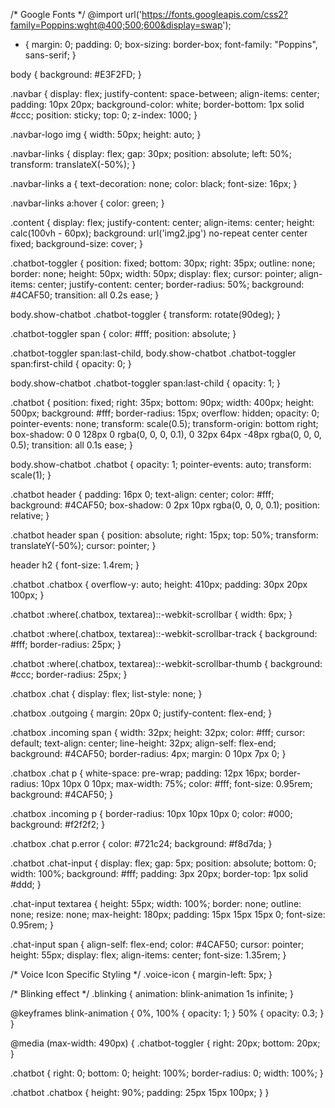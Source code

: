 /* Google Fonts */
@import url('https://fonts.googleapis.com/css2?family=Poppins:wght@400;500;600&display=swap');

* {
  margin: 0;
  padding: 0;
  box-sizing: border-box;
  font-family: "Poppins", sans-serif;
}

body {
  background: #E3F2FD;
}

.navbar {
  display: flex;
  justify-content: space-between;
  align-items: center;
  padding: 10px 20px;
  background-color: white;
  border-bottom: 1px solid #ccc;
  position: sticky;
  top: 0;
  z-index: 1000;
}

.navbar-logo img {
  width: 50px;
  height: auto;
}

.navbar-links {
  display: flex;
  gap: 30px;
  position: absolute;
  left: 50%;
  transform: translateX(-50%);
}

.navbar-links a {
  text-decoration: none;
  color: black;
  font-size: 16px;
}

.navbar-links a:hover {
  color: green;
}

.content {
  display: flex;
  justify-content: center;
  align-items: center;
  height: calc(100vh - 60px);
  background: url('img2.jpg') no-repeat center center fixed;
  background-size: cover;
}

.chatbot-toggler {
  position: fixed;
  bottom: 30px;
  right: 35px;
  outline: none;
  border: none;
  height: 50px;
  width: 50px;
  display: flex;
  cursor: pointer;
  align-items: center;
  justify-content: center;
  border-radius: 50%;
  background: #4CAF50;
  transition: all 0.2s ease;
}

body.show-chatbot .chatbot-toggler {
  transform: rotate(90deg);
}

.chatbot-toggler span {
  color: #fff;
  position: absolute;
}

.chatbot-toggler span:last-child,
body.show-chatbot .chatbot-toggler span:first-child {
  opacity: 0;
}

body.show-chatbot .chatbot-toggler span:last-child {
  opacity: 1;
}

.chatbot {
  position: fixed;
  right: 35px;
  bottom: 90px;
  width: 400px;
  height: 500px;
  background: #fff;
  border-radius: 15px;
  overflow: hidden;
  opacity: 0;
  pointer-events: none;
  transform: scale(0.5);
  transform-origin: bottom right;
  box-shadow: 0 0 128px 0 rgba(0, 0, 0, 0.1),
              0 32px 64px -48px rgba(0, 0, 0, 0.5);
  transition: all 0.1s ease;
}

body.show-chatbot .chatbot {
  opacity: 1;
  pointer-events: auto;
  transform: scale(1);
}

.chatbot header {
  padding: 16px 0;
  text-align: center;
  color: #fff;
  background: #4CAF50;
  box-shadow: 0 2px 10px rgba(0, 0, 0, 0.1);
  position: relative;
}

.chatbot header span {
  position: absolute;
  right: 15px;
  top: 50%;
  transform: translateY(-50%);
  cursor: pointer;
}

header h2 {
  font-size: 1.4rem;
}

.chatbot .chatbox {
  overflow-y: auto;
  height: 410px;
  padding: 30px 20px 100px;
}

.chatbot :where(.chatbox, textarea)::-webkit-scrollbar {
  width: 6px;
}

.chatbot :where(.chatbox, textarea)::-webkit-scrollbar-track {
  background: #fff;
  border-radius: 25px;
}

.chatbot :where(.chatbox, textarea)::-webkit-scrollbar-thumb {
  background: #ccc;
  border-radius: 25px;
}

.chatbox .chat {
  display: flex;
  list-style: none;
}

.chatbox .outgoing {
  margin: 20px 0;
  justify-content: flex-end;
}

.chatbox .incoming span {
  width: 32px;
  height: 32px;
  color: #fff;
  cursor: default;
  text-align: center;
  line-height: 32px;
  align-self: flex-end;
  background: #4CAF50;
  border-radius: 4px;
  margin: 0 10px 7px 0;
}

.chatbox .chat p {
  white-space: pre-wrap;
  padding: 12px 16px;
  border-radius: 10px 10px 0 10px;
  max-width: 75%;
  color: #fff;
  font-size: 0.95rem;
  background: #4CAF50;
}

.chatbox .incoming p {
  border-radius: 10px 10px 10px 0;
  color: #000;
  background: #f2f2f2;
}

.chatbox .chat p.error {
  color: #721c24;
  background: #f8d7da;
}

.chatbot .chat-input {
  display: flex;
  gap: 5px;
  position: absolute;
  bottom: 0;
  width: 100%;
  background: #fff;
  padding: 3px 20px;
  border-top: 1px solid #ddd;
}

.chat-input textarea {
  height: 55px;
  width: 100%;
  border: none;
  outline: none;
  resize: none;
  max-height: 180px;
  padding: 15px 15px 15px 0;
  font-size: 0.95rem;
}

.chat-input span {
  align-self: flex-end;
  color: #4CAF50;
  cursor: pointer;
  height: 55px;
  display: flex;
  align-items: center;
  font-size: 1.35rem;
}

/* Voice Icon Specific Styling */
.voice-icon {
  margin-left: 5px;
}

/* Blinking effect */
.blinking {
  animation: blink-animation 1s infinite;
}

@keyframes blink-animation {
  0%, 100% { opacity: 1; }
  50% { opacity: 0.3; }
}

@media (max-width: 490px) {
  .chatbot-toggler {
    right: 20px;
    bottom: 20px;
  }

  .chatbot {
    right: 0;
    bottom: 0;
    height: 100%;
    border-radius: 0;
    width: 100%;
  }

  .chatbot .chatbox {
    height: 90%;
    padding: 25px 15px 100px;
  }
}
